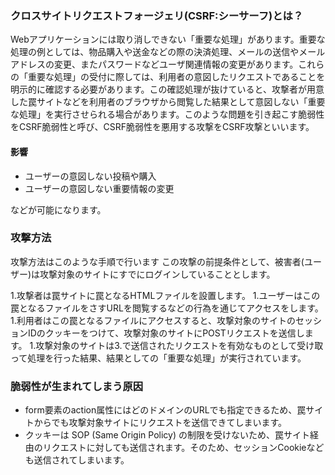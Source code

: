 ### クロスサイトリクエストフォージェリ(CSRF:シーサーフ)とは？

Webアプリケーションには取り消しできない「重要な処理」があります。重要な処理の例としては、物品購入や送金などの際の決済処理、メールの送信やメールアドレスの変更、またパスワードなどユーザ関連情報の変更があります。これらの「重要な処理」の受付に際しては、利用者の意図したリクエストであることを明示的に確認する必要があります。この確認処理が抜けていると、攻撃者が用意した罠サイトなどを利用者のブラウザから閲覧した結果として意図しない「重要な処理」を実行させられる場合があります。このような問題を引き起こす脆弱性をCSRF脆弱性と呼び、CSRF脆弱性を悪用する攻撃をCSRF攻撃といいます。

#### 影響

 - ユーザーの意図しない投稿や購入
 - ユーザーの意図しない重要情報の変更

などが可能になります。

### 攻撃方法
攻撃方法はこのような手順で行います
この攻撃の前提条件として、被害者(ユーザー)は攻撃対象のサイトにすでにログインしていることとします。

1.攻撃者は罠サイトに罠となるHTMLファイルを設置します。
1.ユーザーはこの罠となるファイルをさすURLを閲覧するなどの行為を通じてアクセスをします。
1.利用者はこの罠となるファイルにアクセスすると、攻撃対象のサイトのセッションIDのクッキーをつけて、攻撃対象のサイトにPOSTリクエストを送信します。
1.攻撃対象のサイトは3.で送信されたリクエストを有効なものとして受け取って処理を行った結果、結果としての「重要な処理」が実行されています。

### 脆弱性が生まれてしまう原因
 - form要素のaction属性にはどのドメインのURLでも指定できるため、罠サイトからでも攻撃対象サイトにリクエストを送信できてしまいます。
 - クッキーは SOP (Same Origin Policy) の制限を受けないため、罠サイト経由のリクエストに対しても送信されます。そのため、セッションCookieなども送信されてしまいます。
